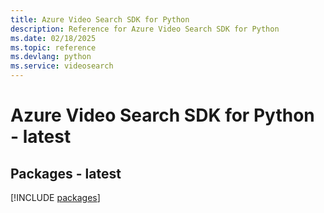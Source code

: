 ```yaml
---
title: Azure Video Search SDK for Python
description: Reference for Azure Video Search SDK for Python
ms.date: 02/18/2025
ms.topic: reference
ms.devlang: python
ms.service: videosearch
---
```

# Azure Video Search SDK for Python - latest
## Packages - latest
[!INCLUDE [packages](video-search-index.md)]